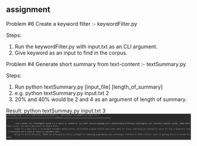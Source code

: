 ## assignment

Problem #6  Create a keyword filter :- keywordFilter.py

Steps:
  1. Run the keywordFilter.py with input.txt as an CLI argument.
  2. Give keyword as an input to find in the corpus.


Problem #4  Generate short summary from text-content :- textSummary.py

Steps:
  1. Run python textSummary.py [input_file] [length_of_summary]
  2. e.g. python textSummary.py input.txt 2
  3. 20% and 40% would be 2 and 4 as an argument of length of summary.

Result: python textSummay.py input.txt 3
  ![30% of the summary will be shown](outputSnips/output.PNG)
  


  

